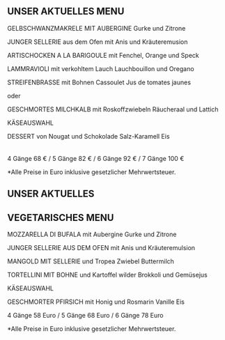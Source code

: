 ## UNSER AKTUELLES MENU


GELBSCHWANZMAKRELE
MIT AUBERGINE
Gurke und Zitrone



JUNGER SELLERIE
aus dem Ofen mit Anis 
und Kräuteremusion



ARTISCHOCKEN A LA BARIGOULE
mit Fenchel, Orange und Speck



LAMMRAVIOLI
mit verkohltem Lauch
Lauchbouillon und Oregano



STREIFENBRASSE
mit Bohnen Cassoulet
Jus de tomates jaunes


oder


GESCHMORTES MILCHKALB
mit Roskoffzwiebeln
Räucheraal und Lattich


KÄSEAUSWAHL


DESSERT
von Nougat und Schokolade
Salz-Karamell Eis
<br>
<br>
<br>
4 Gänge 68 € / 5 Gänge 82 € / 6 Gänge 92 € / 7 Gänge 100 € 

\*Alle Preise in Euro inklusive gesetzlicher Mehrwertsteuer.



## UNSER AKTUELLES
## VEGETARISCHES MENU


MOZZARELLA DI BUFALA
mit Aubergine
Gurke und Zitrone

JUNGER SELLERIE AUS DEM OFEN
mit Anis und Kräuteremulsion

MANGOLD MIT SELLERIE
und Tropea Zwiebel
Buttermilch

TORTELLINI MIT BOHNE
und Kartoffel
wilder Brokkoli und Gemüsejus

KÄSEAUSWAHL

GESCHMORTER PFIRSICH
mit Honig und Rosmarin
Vanille Eis

4 Gänge 58 Euro / 5 Gänge 68 Euro / 6 Gänge 78 Euro

\*Alle Preise in Euro inklusive gesetzlicher Mehrwertsteuer.


